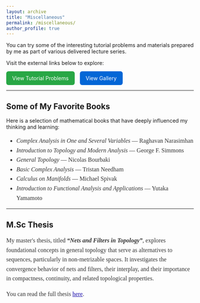 ```yaml
---
layout: archive
title: "Miscellaneous"
permalink: /miscellaneous/
author_profile: true
---
```


You can try some of the interesting tutorial problems and materials prepared by me as part of various delivered lecture series.

<p>
  Visit the external links below to explore:
</p>

<a href="https://sites.google.com/iiitd.ac.in/ujjal-timshina/tutorial-problems-delivered-lecture-series" target="_blank" style="display: inline-block; background-color: #28a745; color: white; padding: 10px 16px; border-radius: 6px; text-decoration: none; margin-right: 10px;">
  View Tutorial Problems
</a>

<a href="https://sites.google.com/iiitd.ac.in/ujjal-timshina/gallary" target="_blank" style="display: inline-block; background-color: #0366d6; color: white; padding: 10px 16px; border-radius: 6px; text-decoration: none;">
  View Gallery
</a>

<hr>

## Some of My Favorite Books

Here is a selection of mathematical books that have deeply influenced my thinking and learning:

<div style="font-family: Georgia, serif; font-size: 16px; line-height: 1.6; color: #333;">
  <ul>
    <li><em>Complex Analysis in One and Several Variables</em> — Raghavan Narasimhan</li>
    <li><em>Introduction to Topology and Modern Analysis</em> — George F. Simmons</li>
    <li><em>General Topology</em> — Nicolas Bourbaki</li>
    <li><em>Basic Complex Analysis</em> — Tristan Needham</li>
    <li><em>Calculus on Manifolds</em> — Michael Spivak</li>
    <li><em>Introduction to Functional Analysis and Applications</em> — Yutaka Yamamoto</li>
  </ul>
</div>

<hr>

## M.Sc Thesis

<div style="font-family: Georgia, serif; font-size: 16px; line-height: 1.6; color: #333;">
  My master's thesis, titled <strong><em>“Nets and Filters in Topology”</em></strong>, explores foundational concepts in general topology that serve as alternatives to sequences, particularly in non-metrizable spaces. It investigates the convergence behavior of nets and filters, their interplay, and their importance in compactness, continuity, and related topological properties.

  <p>You can read the full thesis <a href="https://drive.google.com/file/d/1Fx9D2_sEWqMLGdXhqC9LoeW3lmda_Ds_/view?usp=drive_link" target="_blank" style="color: #1a0dab;">here</a>.</p>
</div>
